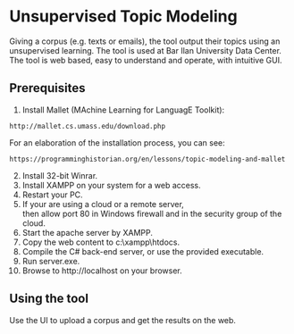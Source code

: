 # Unsupervised Topic Modeling

Giving a corpus (e.g. texts or emails), the tool output their topics using an unsupervised learning. The tool is used at Bar Ilan University Data Center. The tool is web based, easy to understand and operate, with intuitive GUI.

## Prerequisites

1. Install Mallet (MAchine Learning for LanguagE Toolkit):
```
http://mallet.cs.umass.edu/download.php
```
For an elaboration of the installation process, you can see:
```
https://programminghistorian.org/en/lessons/topic-modeling-and-mallet
```
2. Install 32-bit Winrar.
3. Install XAMPP on your system for a web access.
4. Restart your PC.
5. If your are using a cloud or a remote server,<br/>
then allow port 80 in Windows firewall and in the security group of the cloud.
6. Start the apache server by XAMPP.
7. Copy the web content to c:\xampp\htdocs.
8. Compile the C# back-end server, or use the provided executable.
9. Run server.exe.
10. Browse to http://localhost on your browser.

## Using the tool

Use the UI to upload a corpus and get the results on the web.
